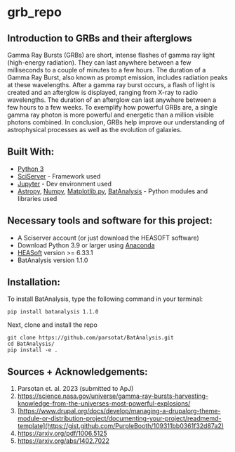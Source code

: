 # grb_repo


## Introduction to GRBs and their afterglows

Gamma Ray Bursts (GRBs) are short, intense flashes of gamma ray light (high-energy radiation). They can last anywhere between a few milliseconds to a couple of minutes to a few hours. The duration of a Gamma Ray Burst, also known as prompt emission, includes radiation peaks at these wavelengths. After a gamma ray burst occurs, a flash of light is created and an afterglow is displayed, ranging from X-ray to radio wavelengths. The duration of an afterglow can last anywhere between a few hours to a few weeks. To exemplify how powerful GRBs are, a single gamma ray photon is more powerful and energetic than a million visible photons combined. In conclusion, GRBs help improve our understanding of astrophysical processes as well as the evolution of galaxies.


## Built With:
* [Python 3](https://www.anaconda.com/products/distribution)
* [SciServer](https://apps.sciserver.org/login-portal//login?callbackUrl=https%3A%2F%2Fapps.sciserver.org%2Fdashboard%2F) - Framework used
* [Jupyter](https://jupyter.org/) - Dev environment used
* [Astropy](https://github.com/astropy/astropy), [Numpy](https://github.com/numpy/numpy), [Matplotlib.py](https://matplotlib.org/3.5.3/api/_as_gen/matplotlib.pyplot.html), [BatAnalysis](https://github.com/parsotat/BatAnalysis?tab=readme-ov-file#installation) - Python modules and libraries used


## Necessary tools and software for this project:

* A Sciserver account (or just download the HEASOFT software)
* Download Python 3.9 or larger using [Anaconda](https://www.anaconda.com/download)
* [HEASoft](https://heasarc.gsfc.nasa.gov/lheasoft/install.html) version >= 6.33.1
* BatAnalysis version 1.1.0
  

## Installation:

To install BatAnalysis, type the following command in your terminal:

```
pip install batanalysis 1.1.0
```

Next, clone and install the repo
```
git clone https://github.com/parsotat/BatAnalysis.git
cd BatAnalysis/
pip install -e .
```

## Sources + Acknowledgements:
1)  Parsotan et. al. 2023 (submitted to ApJ)
2)  https://science.nasa.gov/universe/gamma-ray-bursts-harvesting-knowledge-from-the-universes-most-powerful-explosions/
3)  [https://www.drupal.org/docs/develop/managing-a-drupalorg-theme-module-or-distribution-project/documenting-your-project/readmemd-template](https://gist.github.com/PurpleBooth/109311bb0361f32d87a2)
4)  https://arxiv.org/pdf/1006.5125
5)  https://arxiv.org/abs/1402.7022


